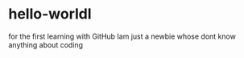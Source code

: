 # hello-worldl
for the first learning with GitHub
Iam just a newbie whose dont know anything about coding
